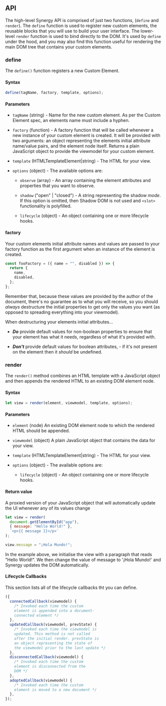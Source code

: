 ## API

The high-level Synergy API is comprised of just two functions, (`define` and `render`). The `define` function is used to register new custom elements, the reusable blocks that you will use to build your user interface. The lower-level `render` function is used to bind directly to the DOM. It's used by `define` under the hood, and you may also find this function useful for rendering the
main DOM tree that contains your custom elements.

### define

The `define()` function registers a new Custom Element.

#### Syntax

```js
define(tagName, factory, template, options);
```

#### Parameters

- `tagName` (string) - Name for the new custom element. As per the Custom Element
  spec, an elements name must include a hyphen.

- `factory` (function) - A factory function that will be called whenever a new instance of your custom element is created. It will be provided with two arguments: an object representing the elements initial attribute name/value pairs, and the element node itself. Returns a plain JavaScript object to provide the viewmodel for your custom element.

- `template` (HTMLTemplateElement|string) - The HTML for your view.

- `options` (object) - The available options are:

  - `observe` (array) - An array containing the element attributes and properties that you want to observe.

  - `shadow` ("open" | "closed") - A string representing the shadow _mode_. If this option is omitted, then Shadow DOM is not used and `<slot>` functionality is polyfilled.

  - `lifecycle` (object) - An object containing one or more lifecycle hooks.

#### factory

Your custom elements initial attribute names and values are passed to your
factory function as the first argument when an instance of the element is created.

```js
const fooFactory = ({ name = "", disabled }) => {
  return {
    name,
    disabled,
  };
};
```

Remember that, because these values are provided by the author of the document, there's no guarantee as to what you will receive, so you should _always_ destructure the initial properties to get only the values you want (as opposed to spreading everything into your viewmodel).

When destructuring your elements initial attributes...

- **_Do_** provide default values for non-boolean properties to ensure that your element has what it needs, regardless of what it's provided with.

- **_Don't_** provide default values for boolean attributes, - if it's not present on the element then it _should_ be undefined.

### render

The `render()` method combines an HTML template with a JavaScript object and then appends the rendered HTML to an existing DOM element node.

#### Syntax

```js
let view = render(element, viewmodel, template, options);
```

#### Parameters

- `element` (node) An existing DOM element node to which the rendered HTML
  should be appended.

- `viewmodel` (object) A plain JavaScript object that contains the data for your
  view.

- `template` (HTMLTemplateElement|string) - The HTML for your view.

- `options` (object) - The available options are:

  - `lifecycle` (object) - An object containing one or more lifecycle hooks.

#### Return value

A proxied version of your JavaScript object that will automatically update the UI whenever any of its values change

```js
let view = render(
  document.getElementById("app"),
  { message: "Hello World!" },
  `<p>{{ message }}</p>`
);

view.message = "¡Hola Mundo!";
```

In the example above, we initialise the view with a paragraph that reads "Hello World!". We then change the value of message to '¡Hola Mundo!' and Synergy updates the DOM automatically.

#### Lifecycle Callbacks

This section lists all of the lifecycle callbacks tht you can define.

```js
({
  connectedCallback(viewmodel) {
    /* Invoked each time the custom 
    element is appended into a document-
    connected element */
  },
  updatedCallback(viewmodel, prevState) {
    /* Invoked each time the viewmodel is 
    updated. This method is not called 
    after the initial render. prevState is 
    an object representing the state of 
    the viewmodel prior to the last update */
  },
  disconnectedCallback(viewmodel) {
    /* Invoked each time the custom 
    element is disconnected from the 
    DOM */
  },
  adoptedCallback(viewmodel) {
    /* Invoked each time the custom 
    element is moved to a new document */
  },
});
```
